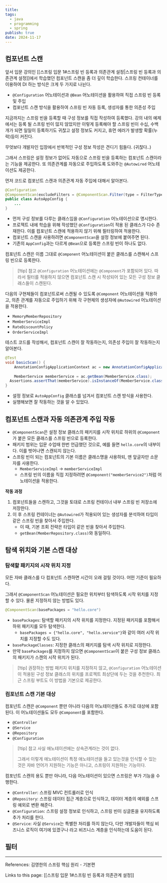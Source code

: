 ```yaml
---
title: 
tags:
  - java
  - programming
  - spring
publish: true
date: 2024-11-17
---
```

## 컴포넌트 스캔
앞서 입문 강의인 [[스프링 입문 1#스프링 빈 등록과 의존관계 설정|스프링 빈 등록과 의존관계 설정]]에서 학습했던 컴포넌트 스캔을 좀 더 깊이 학습한다. 스프링 컨테이너를 이용하여 DI 하는 방식은 크게 두 가지로 나뉜다.

- `@Configuration` 어노테이션과 `@Bean` 어노테이션을 활용하여 직접 스프링 빈 등록 및 주입
- 컴포넌트 스캔 방식을 활용하여 스프링 빈 자동 등록, 생성자를 통한 의존성 주입

지금까지는 스프링 빈을 등록할 때 구성 정보를 직접 작성하여 등록했다. 강의 내의 예제에서는 등록 될 스프링 빈이 많지 않았지만 이렇게 등록해야 할 스프링 빈이 수십, 수백개가 되면 일일이 등록하기도 귀찮고 설정 정보도 커지고, 휴먼 에러가 발생할 확률(누락)등이 커진다.

무엇보다 개발자인 입장에서 반복적인 구성 정보 작성은 견디기 힘들다. (귀찮다..)

그래서 스프링은 설정 정보가 없어도 자동으로 스프링 빈을 등록하는 컴포넌트 스캔이라는 기능을 제공한다. 또 의존관계를 자동으로 주입하도록 도와주는 `@Autowired` 어노테이션도 제공한다.

먼저 코드로 컴포넌트 스캔과 의존관계 자동 주입에 대해서 알아본다.

```java
@Configuration  
@ComponentScan(excludeFilters = @ComponentScan.Filter(type = FilterType.ANNOTATION, classes = Configuration.class))  
public class AutoAppConfig {  
	...
}
```
- 먼저 구성 정보를 다루는 클래스임을 `@Configuration` 어노테이션으로 명시한다.
- 프로젝트 내에 학습을 위해 작성했던 `@Configuration`이 적용 된 클래스가 다수 존재한다. 이를 컴포넌트 스캔에 적용하지 않기 위해 필터링하여 적용한다.
- 컴포넌트 스캔을 사용하려면 `@ComponentScan`을 설정 정보에 붙여주면 된다.
- 기존의 `AppConfig`과는 다르게 `@Bean`으로 등록한 스프링 빈이 하나도 없다.

컴포넌트 스캔은 이름 그대로 `@Component` 어노테이션이 붙은 클래스를 스캔해서 스프링 빈으로 등록한다.

> [!tip] 참고
> `@Configuration` 어노테이션에는 `@Component`가 포함되어 있다. 따라서 필터를 적용하지 않으면 컴포넌트 스캔 시 작성되어 있는 모든 구성 정보 클래스들이 스캔된다.

다음의 구현체들이 컴포넌트로써 스캔될 수 있도록 `@Component` 어노테이션을 적용하고, 의존 관계를 자동으로 주입하기 위해 각 구현체의 생성자에 `@Autowired` 어노테이션을 적용한다.

- `MemoryMemberRepository`
- `MemberServiceImpl`
- `RateDiscountPolicy`
- `OrderServiceImpl`

테스트 코드를 작성해서, 컴포넌트 스캔이 잘 작동하는지, 의존성 주입이 잘 작동하는지 알아본다.

```java
@Test  
void basicScan() {  
    AnnotationConfigApplicationContext ac = new AnnotationConfigApplicationContext(AutoAppConfig.class);
    
    MemberService memberService = ac.getBean(MemberService.class);  
  Assertions.assertThat(memberService).isInstanceOf(MemberService.class);  
}
```
- 설정 정보로 `AutoAppConfig` 클래스를 넘겨서 컴포넌트 스캔 방식을 사용한다.
- 실행해보면 잘 작동하는 것을 알 수 있었다.

## 컴포넌트 스캔과 자동 의존관계 주입 작동
- `@ComponentScan`은 설정 정보 클래스의 패키지를 시작 위치로 하위의 `@Component`가 붙은 모든 클래스를 스프링 빈으로 등록한다.
- 패키지 범위는 입문 수업때 한번 언급했던 것으로, 예를 들면 `hello.core`의 내부이다. 이를 벗어나면 스캔되지 않는다.
- 스프링 빈이 되는 컴포넌트의 기본 이름은 클래스명을 사용하되, 맨 앞글자만 소문자를 사용한다.
	- `MemberServiceImpl` -> `memberServiceImpl`
	- 스프링 빈의 이름을 직접 지정하려면 `@Component("memberService2")`처럼 어노테이션을 적용한다.

**작동 과정**

1. 컴포넌트들을 스캔하고, 그것을 토대로 스프링 컨테이너 내부 스프링 빈 저장소에 저장한다.
2. 이 후 스프링 컨테이너는 `@Autowired`가 적용되어 있는 생성자를 분석하여 타입이 같은 스프링 빈을 찾아서 주입한다.
	- 이 때, 기본 조회 전략은 타입이 같은 빈을 찾아서 주입한다.
	- `getBean(MemberRepository.class)`와 동일하다.

## 탐색 위치와 기본 스캔 대상

### 탐색할 패키지의 시작 위치 지정
모든 자바 클래스를 다 컴포넌트 스캔하면 시간이 오래 걸릴 것이다. 어떤 기준이 필요하다.

그래서 `@ComponentScan` 어노테이션은 필요한 위치부터 탐색하도록 시작 위치를 지정할 수 있다. 물론 지정하지 않는 방법도 있다.

```java
@ComponentScan(basePackages = "hello.core")
```

- `basePackages`: 탐색할 패키지의 시작 위치를 지정한다. 지정된 패키지를 포함해서 하위 패키지를 모두 탐색한다.
	- `basePackages = {"hello.core", "hello.service"}`와 같이 여러 시작 위치를 지정할 수도 있다.
- `basePackageClasses`: 지정한 클래스의 패키지를 탐색 시작 위치로 지정한다.
- 만약 `basePackages`를 지정하지 않으면 `@ComponentScan`이 붙은 구성 정보 클래스의 패키지가 스캔의 시작 위치가 된다.

> [!tip] 권장하는 방법
> 패키지 위치를 지정하지 않고, `@Configuration` 어노테이션이 적용된 구성 정보 클래스의 위치를 프로젝트 최상단에 두는 것을 추천한다. 최근 스프링 부트도 이 방법을 기본으로 제공한다.

### 컴포넌트 스캔 기본 대상
컴포넌트 스캔은 `@Component` 뿐만 아니라 다음의 어노테이션들도 추가로 대상에 포함된다.
이 어노테이션들도 모두 `@Component`를 포함한다.

- `@Controller`
- `@Service`
- `@Repository`
- `@Configuration`

> [!tip] 참고
> 사실 애노테이션에는 상속관계라는 것이 없다. 
> 
> 그래서 이렇게 애노테이션이 특정 애노테이션을 들고 있는것을 인식할 수 있는 것은 자바 언어가 지원하는 기능은 아니고, 스프링이 지원하는 기능이다.

컴포넌트 스캔의 용도 뿐만 아니라, 다음 어노테이션이 있으면 스프링은 부가 기능을 수행한다.
- `@Controller`: 스프링 MVC 컨트롤러로 인식
- `@Repository`: 스프링 데이터 접근 계층으로 인식하고, 데이터 계층의 예외를 스프링 예외로 변환 해준다.
- `@Configuration`: 스프링 설정 정보로 인식하고, 스프링 빈이 싱글톤을 유지하도록 추가 처리를 한다.
- `@Service`: 사실 `@Service`는 특별한 처리를 하지 않는다, 다만 개발자들이 핵심 비즈니스 로직이 여기에 있겠구나 라고 비즈니스 계층을 인식하는데 도움이 된다.

## 필터


---
References: 김영한의 스프링 핵심 원리 - 기본편

Links to this page: [[스프링 입문 1#스프링 빈 등록과 의존관계 설정]]